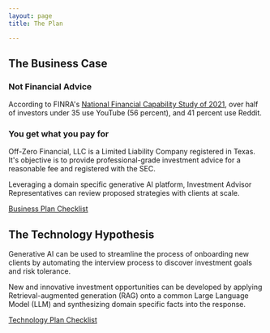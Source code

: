 ```yaml
---
layout: page
title: The Plan

---
```

## The Business Case
### Not Financial Advice
According to FINRA's [National Financial Capability Study of 2021](https://finrafoundation.org/sites/finrafoundation/files/NFCS-Investor-Report-Changing-Landscape.pdf), over half of investors under 35 use YouTube (56 percent), and 41 percent use Reddit.

### You get what you pay for
Off-Zero Financial, LLC is a Limited Liability Company registered in Texas. It's objective is to provide professional-grade investment advice for a reasonable fee and registered with the SEC. 

Leveraging a domain specific generative AI platform, Investment Advisor Representatives can review proposed strategies with clients at scale.

[Business Plan Checklist](plan/checklist_business.md)

## The Technology Hypothesis
Generative AI can be used to streamline the process of onboarding new clients by automating the interview process to discover investment goals and risk tolerance. 

New and innovative investment opportunities can be developed by applying Retrieval-augmented generation (RAG) onto a common Large Language Model (LLM) and synthesizing domain specific facts into the response.

[Technology Plan Checklist](plan/checklist_tech.md)